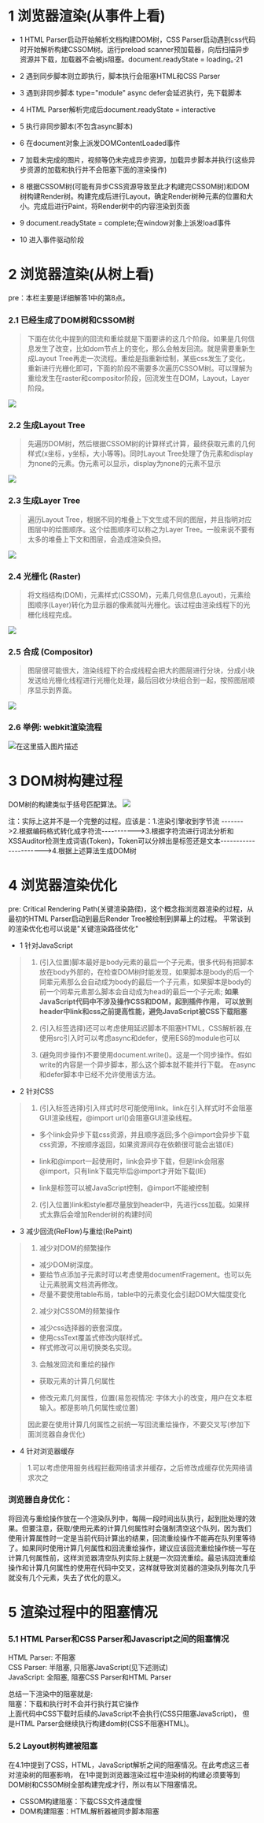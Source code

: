 # 1 浏览器渲染(从事件上看)
* 1 HTML Parser启动开始解析文档构建DOM树，CSS Parser启动遇到css代码时开始解析构建CSSOM树。运行preload scanner预加载器，向后扫描异步资源并下载，加载器不会被js阻塞。document.readyState = loading。·21


* 2 遇到同步脚本则立即执行，脚本执行会阻塞HTML和CSS Parser


* 3 遇到非同步脚本 type="module" async defer会延迟执行，先下载脚本


* 4 HTML Parser解析完成后document.readyState = interactive


* 5 执行非同步脚本(不包含async脚本)


* 6 在document对象上派发DOMContentLoaded事件


* 7 加载未完成的图片，视频等仍未完成异步资源，加载异步脚本并执行(这些异步资源的加载和执行并不会阻塞下面的渲染操作)


* 8 根据CSSOM树(可能有异步CSS资源导致至此才构建完CSSOM树)和DOM树构建Render树。构建完成后进行Layout，确定Render树种元素的位置和大小。完成后进行Paint，将Render树中的内容渲染到页面


* 9 document.readyState = complete;在window对象上派发load事件


* 10 进入事件驱动阶段

# 2 浏览器渲染(从树上看)
pre：本栏主要是详细解答1中的第8点。

### 2.1 已经生成了DOM树和CSSOM树
>下面在优化中提到的回流和重绘就是下面要讲的这几个阶段。如果是几何信息发生了改变，比如dom节点上的变化，那么会触发回流。就是需要重新生成Layout Tree再走一次流程。重绘是指重新绘制，某些css发生了变化，重新进行光栅化即可，下面的阶段不需要多次遍历CSSOM树。可以理解为重绘发生在raster和compositor阶段，回流发生在DOM，Layout，Layer阶段。

![](./assests/DOMCSSOM.PNG)

### 2.2 生成Layout Tree
>先遍历DOM树，然后根据CSSOM树的计算样式计算，最终获取元素的几何样式(x坐标，y坐标，大小等等)。同时Layout Tree处理了伪元素和display为none的元素。伪元素可以显示，display为none的元素不显示

![](./assests/Layout.PNG)

### 2.3 生成Layer Tree
>遍历Layout Tree，根据不同的堆叠上下文生成不同的图层，并且指明对应图层中的绘图顺序。这个绘图顺序可以称之为Layer Tree。一般来说不要有太多的堆叠上下文和图层，会造成渲染负担。

![](./assests/Layer.PNG)

### 2.4 光栅化 (Raster)
>将文档结构(DOM)，元素样式(CSSOM)，元素几何信息(Layout)，元素绘图顺序(Layer)转化为显示器的像素就叫光栅化。该过程由渲染线程下的光栅化线程完成。

![](./assests/raster.PNG)

### 2.5 合成 (Compositor)
>图层很可能很大，渲染线程下的合成线程会把大的图层进行分块，分成小块发送给光栅化线程进行光栅化处理，最后回收分块组合到一起，按照图层顺序显示到界面。

![](./assests/compositor.PNG)

### 2.6 举例: webkit渲染流程
![在这里插入图片描述](https://img-blog.csdnimg.cn/07b36ce83dc2493bb5537ccc84e3b8c4.png?x-oss-process=image/watermark,type_ZHJvaWRzYW5zZmFsbGJhY2s,shadow_50,text_Q1NETiBAVmFuZ2h1YQ==,size_20,color_FFFFFF,t_70,g_se,x_16#pic_center)

# 3 DOM树构建过程
DOM树的构建类似于括号匹配算法。
![](./assests/programme.PNG)

注：实际上这并不是一个完整的过程。应该是：1.渲染引擎收到字节流 ------->2.根据编码格式转化成字符流----------->3.根据字符流进行词法分析和XSSAuditor检测生成词语(Token)，Token可以分辨出是标签还是文本---------------------->4.根据上述算法生成DOM树

# 4 浏览器渲染优化
pre: Critical Rendering Path(关键渲染路径)，这个概念指浏览器渲染的过程，从最初的HTML Parser启动到最后Render Tree被绘制到屏幕上的过程。
平常谈到的渲染优化也可以说是"关键渲染路径优化"

* 1 针对JavaScript
>1. (引入位置)脚本最好是body元素的最后一个子元素。很多代码有把脚本放在body外部的，在检查DOM树时能发现，如果脚本是body的后一个同辈元素那么会自动成为body的最后一个子元素，如果脚本是body的前一个同辈元素那么脚本会自动成为head的最后一个子元素; **如果JavaScript代码中不涉及操作CSS和DOM，起到插件作用， 可以放到header中link和css之前提高性能，避免JavaScript被CSS下载阻塞**
>
> 
>2. (引入标签选择)还可以考虑使用延迟脚本不阻塞HTML，CSS解析器,在使用src引入时可以考虑async和defer，使用ES6的module也可以   
>
> 
>3. (避免同步操作)不要使用document.write()。这是一个同步操作。假如write的内容是一个异步脚本，那么这个脚本就不能并行下载。
  在async和defer脚本中已经不允许使用该方法。   

* 2 针对CSS
>1. (引入标签选择)引入样式时尽可能使用link。link在引入样式时不会阻塞GUI渲染线程，@import url()会阻塞GUI渲染线程。   
>* 多个link会异步下载css资源，并且顺序返回;多个@import会异步下载css资源，不按顺序返回，如果资源间存在依赖很可能会出错(IE)   
>
> 
>* link和@import一起使用时，link会异步下载，但是link会阻塞@import，只有link下载完毕后@import才开始下载(IE)
>
> 
>* link是标签可以被JavaScript控制，@import不能被控制
>
> 
>2. (引入位置)link和style都尽量放到header中，先进行css加载。如果样式太靠后会增加Render树的构建时间


* 3 减少回流(ReFlow)与重绘(RePaint)
>1. 减少对DOM的频繁操作
>* 减少DOM树深度。
>* 要给节点添加子元素时可以考虑使用documentFragement。也可以先让元素脱离文档流再修改。  
>* 尽量不要使用table布局，table中的元素变化会引起DOM大幅度变化
>2. 减少对CSSOM的频繁操作
>* 减少css选择器的嵌套深度。
>* 使用cssText覆盖式修改内联样式。
>* 样式修改可以用切换类名实现。
>3. 会触发回流和重绘的操作
>* 获取元素的计算几何属性
>
>* 修改元素几何属性，位置(易忽视情况: 字体大小的改变，用户在文本框输入。都是影响几何属性或位置)
>
>  因此要在使用计算几何属性之前统一写回流重绘操作，不要交叉写(参加下面浏览器自身优化)

* 4 针对浏览器缓存
> 1.可以考虑使用服务线程拦截网络请求并缓存，之后修改成缓存优先网络请求次之

### 浏览器自身优化：
将回流与重绘操作放在一个渲染队列中，每隔一段时间出队执行，起到批处理的效果。但要注意，获取/使用元素的计算几何属性时会强制清空这个队列，因为我们使用计算属性时一定是当前代码计算出的结果，回流重绘操作不能再在队列里等待了。如果同时使用计算几何属性和回流重绘操作，建议应该回流重绘操作统一写在计算几何属性前，这样浏览器清空队列实际上就是一次回流重绘。最忌讳回流重绘操作和计算几何属性的使用在代码中交叉，这样就导致浏览器的渲染队列每次几乎就没有几个元素，失去了优化的意义。


# 5 渲染过程中的阻塞情况
### 5.1 HTML Parser和CSS Parser和Javascript之间的阻塞情况
HTML Parser: 不阻塞   
CSS Parser: 半阻塞, 只阻塞JavaScript(见下述测试)   
JavaScript: 全阻塞, 阻塞CSS Parser和HTML Parser

总结一下渲染中的阻塞就是:   
阻塞：下载和执行时不会并行执行其它操作   
上面代码中CSS下载时后续的JavaScript不会执行(CSS只阻塞JavaScript)，
但是HTML Parser会继续执行构建dom树(CSS不阻塞HTML)。

### 5.2 Layout树构建被阻塞
在4.1中提到了CSS，HTML，JavaScript解析之间的阻塞情况。在此考虑这三者对渲染树的阻塞影响，
在1中提到浏览器渲染过程中渲染树的构建必须要等到DOM树和CSSOM树全部构建完成才行，所以有以下阻塞情况。

* CSSOM构建阻塞：下载CSS文件速度慢
* DOM构建阻塞：HTML解析器被同步脚本阻塞
